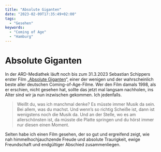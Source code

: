 ```yaml
---
title: "Absolute Giganten"
date: "2023-02-09T17:35:49+02:00"
tags:
  - "Gesehen"
keywords:
  - "Coming of Age"
  - "Hamburg"
---
```


# Absolute Giganten

In der ARD-Mediathek läuft noch bis zum 31.3.2023 Sebastian Schippers erster Film „[Absolute Giganten](https://www.ardmediathek.de/video/filme/absolute-giganten/one/Y3JpZDovL3dkci5kZS9CZWl0cmFnLWQ1NTg0NjM5LWI3NWUtNGE4NS04Zjk2LTg0NjU4YzYyZmI2ZA)“, einer der wenigen und der wahrscheinlich beste aller deutschen Coming-of-Age-Filme. Wer den Film damals 1998, als er erschien, nicht gesehen hat, sollte das jetzt mal langsam nachholen, ins Alter sind wir ja nun inzwischen gekommen. Ich jedenfalls. 

> Weißt du, was ich manchmal denke? Es müsste immer Musik da sein. Bei allem, was du machst. Und wenn’s so richtig Scheiße ist, dann ist wenigstens noch die Musik da. Und an der Stelle, wo es am allerschönsten ist, da müsste die Platte springen und du hörst immer nur diesen einen Moment.

Selten habe ich einen Film gesehen, der so gut und ergreifend zeigt, wie nah himmelhochjauchzende Freude und absolute Traurigkeit, ewige Freundschaft und endgültiger Abschied zusammenliegen.
